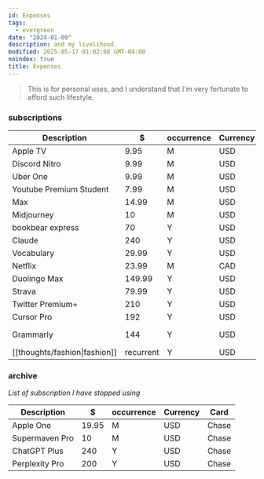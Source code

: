 ```yaml
---
id: Expenses
tags:
  - evergreen
date: "2024-01-09"
description: and my livelihood.
modified: 2025-05-17 01:02:08 GMT-04:00
noindex: true
title: Expenses
---
```


> This is for personal uses, and I understand that I'm very fortunate to afford such lifestyle.

### subscriptions

| Description                   | $         | occurrence | Currency | Card  | Notes     |
| ----------------------------- | --------- | ---------- | -------- | ----- | --------- |
| Apple TV                      | 9.95      | M          | USD      | Chase |           |
| Discord Nitro                 | 9.99      | M          | USD      | Chase |           |
| Uber One                      | 9.99      | M          | USD      | Chase |           |
| Youtube Premium Student       | 7.99      | M          | USD      | Chase |           |
| Max                           | 14.99     | M          | USD      | Chase |           |
| Midjourney                    | 10        | M          | USD      | Chase |           |
| bookbear express              | 70        | Y          | USD      | Chase |           |
| Claude                        | 240       | Y          | USD      | Chase |           |
| Vocabulary                    | 29.99     | Y          | USD      | Chase |           |
| Netflix                       | 23.99     | M          | CAD      | Chase |           |
| Duolingo Max                  | 149.99    | Y          | USD      | Chase |           |
| Strava                        | 79.99     | Y          | USD      | Chase |           |
| Twitter Premium+              | 210       | Y          | USD      | Chase |           |
| Cursor Pro                    | 192       | Y          | USD      | Chase |           |
| Grammarly                     | 144       | Y          | USD      | Chase | (for mom) |
| [[thoughts/fashion\|fashion]] | recurrent | Y          | USD      | Chase |           |

### archive

_List of subscription I have stopped using_

| Description    | $     | occurrence | Currency | Card  |
| -------------- | ----- | ---------- | -------- | ----- |
| Apple One      | 19.95 | M          | USD      | Chase |
| Supermaven Pro | 10    | M          | USD      | Chase |
| ChatGPT Plus   | 240   | Y          | USD      | Chase |
| Perplexity Pro | 200   | Y          | USD      | Chase |
